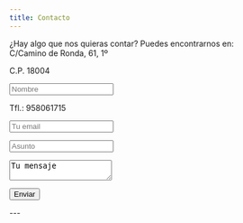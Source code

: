 ```yaml
---
title: Contacto
---
```


¿Hay algo que nos quieras contar?                                  Puedes encontrarnos en:                                  
                                                                   C/Camino de Ronda, 61, 1º
<form>                                                             C.P. 18004
<p><input type="text" placeholder="Nombre"></p>                    Tfl.: 958061715
<p><input type="text" placeholder="Tu email"></p>                                     
<p><input type="text" placeholder="Asunto"></p>                     
<p><textarea>Tu mensaje</textarea></p>
<p><input type="submit" value="Enviar"></p>
</form>
---
